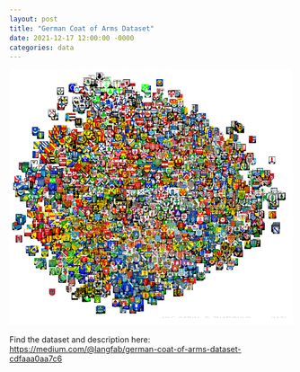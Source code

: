 ```yaml
---
layout: post
title: "German Coat of Arms Dataset"
date: 2021-12-17 12:00:00 -0000
categories: data
---
```


<a href="https://medium.com/@langfab/german-coat-of-arms-dataset-cdfaaa0aa7c6" target="_blank"><img src="/images/coat-of-arms-lowres.png"></a>

Find the dataset and description here:
<a href="https://medium.com/@langfab/german-coat-of-arms-dataset-cdfaaa0aa7c6" target="_blank">https://medium.com/@langfab/german-coat-of-arms-dataset-cdfaaa0aa7c6</a>
